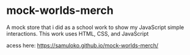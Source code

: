 # mock-worlds-merch

A mock store that i did as a school work to show my JavaScript simple interactions.
This work uses HTML, CSS, and JavaScript

acess here: https://samuloko.github.io/mock-worlds-merch/

